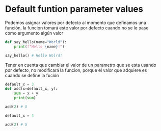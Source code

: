 # Default funtion parameter values

Podemos asignar valores por defecto al momento que definamos una función, la funcion tomará este valor por defecto cuando no se le pase como argumento algún valor

```python
def say_hello(name="World"):
    print(f"Hello {name}!")

say_hello() # Hello Wolrd!
```

Tener en cuenta que cambiar el valor de un parametro que se esta usando por defecto, no modificará la funcion, porque el valor que adquiere es cuando se define la fución

```python
default_x = 3
def add(x=default_x, y):
    sum = x + y
    print(sum)

add(2) # 5

default_x = 4

add(2) # 5
```